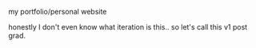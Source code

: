 my portfolio/personal website

honestly I don't even know what iteration is this..
so let's call this v1 post grad.